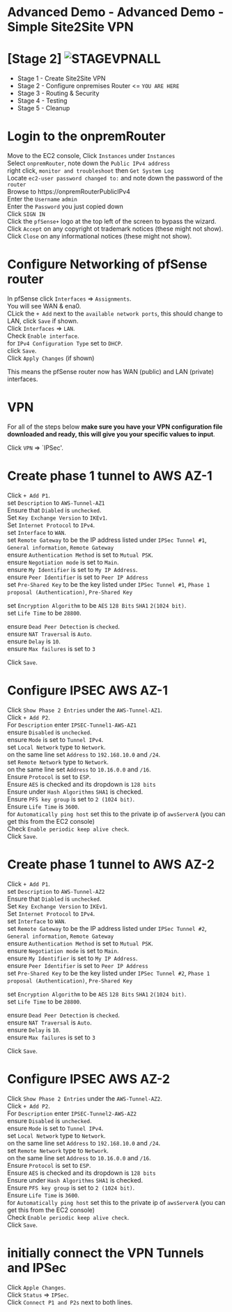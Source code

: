# Advanced Demo - Advanced Demo - Simple Site2Site VPN

# [Stage 2] ![STAGEVPNALL](https://user-images.githubusercontent.com/128338058/235251583-8b9f01d7-938a-4838-bdf3-65b7af86b44e.PNG)


- Stage 1 - Create Site2Site VPN 
- Stage 2 - Configure onpremises Router <= `YOU ARE HERE`
- Stage 3 - Routing & Security
- Stage 4 - Testing
- Stage 5 - Cleanup

# Login to the onpremRouter

Move to the EC2 console, Click `Instances` under `Instances`  
Select `onpremRouter`, note down the `Public IPv4 address`  
right click, `monitor and troubleshoot` then `Get System Log`  
Locate `ec2-user password changed to:` and note down the password of the `router`  
Browse to https://onpremRouterPublicIPv4  
Enter the `Username` `admin`  
Enter the `Password` you just copied down  
Click `SIGN IN`  
Click the `pfSense+` logo at the top left of the screen to bypass the wizard. 
Click `Accept` on any copyright ot trademark notices (these might not show). 
Click `Close` on any informational notices (these might not show). 

# Configure Networking of pfSense router

In pfSense click `Interfaces` => `Assignments`.  
You will see WAN & ena0.  
CLick the `+ Add` next to the `available network ports`, this should change to LAN, click `Save` if shown.  
Click `Interfaces` => `LAN`.  
Check `Enable interface`.  
for `IPv4 Configuration Type` set to `DHCP`.  
click `Save`.  
Click `Apply Changes` (if shown)  


This means the pfSense router now has WAN (public) and LAN (private) interfaces.  


# VPN

For all of the steps below **make sure you have your VPN configuration file downloaded and ready, this will give you your specific values to input**. 

Click `VPN` => `IPSec'. 

# Create phase 1 tunnel to AWS AZ-1

Click `+ Add P1`.  
set `Description` to `AWS-Tunnel-AZ1`  
Ensure that `Diabled` is `unchecked`.  
Set `Key Exchange Version` to `IKEv1`.  
Set `Internet Protocol` to `IPv4`.  
set `Interface` to `WAN`.  
set `Remote Gateway` to be the IP address listed under `IPSec Tunnel #1`, `General information`, `Remote Gateway`   
ensure `Authentication Method` is set to `Mutual PSK`.  
ensure `Negotiation mode` is set to `Main`.  
ensure `My Identifier` is set to `My IP Address`.  
ensure `Peer Identifier` is set to `Peer IP Address`   
set `Pre-Shared Key` to be the key listed under `IPSec Tunnel #1`, `Phase 1 proposal (Authentication)`, `Pre-Shared Key`  

set `Encryption Algorithm` to be `AES` `128 Bits` `SHA1` `2(1024 bit)`.  
set `Life Time` to be `28800`.  

ensure `Dead Peer Detection` is `checked`.  
ensure `NAT Traversal` is `Auto`.  
ensure `Delay` is `10`.  
ensure `Max failures` is set to `3`  

Click `Save`.  

# Configure IPSEC AWS AZ-1 

Click `Show Phase 2 Entries` under the `AWS-Tunnel-AZ1`.  
Click `+ Add P2`.  
For `Description` enter `IPSEC-Tunnel1-AWS-AZ1`  
ensure `Disabled` is `unchecked`.  
ensure `Mode` is set to `Tunnel IPv4`.  
set `Local Network` type to `Network`.  
on the same line set `Address` to `192.168.10.0` and `/24`.  
set `Remote Network` type to `Network`.  
on the same line set `Address` to `10.16.0.0` and `/16`.  
Ensure `Protocol` is set to `ESP`.  
Ensure `AES` is checked and its dropdown is `128 bits`  
Ensure under `Hash Algorithms` `SHA1` is checked.  
Ensure `PFS key group` is set to `2 (1024 bit)`.   
Ensure `Life Time` is `3600`.   
for `Automatically ping host` set this to the private ip of `awsServerA` (you can get this from the EC2 console)  
Check `Enable periodic keep alive check`.   
Click `Save`.   


# Create phase 1 tunnel to AWS AZ-2

Click `+ Add P1`.  
set `Description` to `AWS-Tunnel-AZ2`  
Ensure that `Diabled` is `unchecked`.   
Set `Key Exchange Version` to `IKEv1`.   
Set `Internet Protocol` to `IPv4`.  
set `Interface` to `WAN`.  
set `Remote Gateway` to be the IP address listed under `IPSec Tunnel #2`, `General information`, `Remote Gateway`    
ensure `Authentication Method` is set to `Mutual PSK`.   
ensure `Negotiation mode` is set to `Main`.  
ensure `My Identifier` is set to `My IP Address`.   
ensure `Peer Identifier` is set to `Peer IP Address`    
set `Pre-Shared Key` to be the key listed under `IPSec Tunnel #2`, `Phase 1 proposal (Authentication)`, `Pre-Shared Key`  

set `Encryption Algorithm` to be `AES` `128 Bits` `SHA1` `2(1024 bit)`.  
set `Life Time` to be `28800`.  

ensure `Dead Peer Detection` is `checked`.   
ensure `NAT Traversal` is `Auto`.   
ensure `Delay` is `10`.   
ensure `Max failures` is set to `3`  

Click `Save`.  


# Configure IPSEC AWS AZ-2  

Click `Show Phase 2 Entries` under the `AWS-Tunnel-AZ2`.   
Click `+ Add P2`.   
For `Description` enter `IPSEC-Tunnel2-AWS-AZ2`  
ensure `Disabled` is `unchecked`.   
ensure `Mode` is set to `Tunnel IPv4`.   
set `Local Network` type to `Network`.   
on the same line set `Address` to `192.168.10.0` and `/24`.   
set `Remote Network` type to `Network`.   
on the same line set `Address` to `10.16.0.0` and `/16`.   
Ensure `Protocol` is set to `ESP`.  
Ensure `AES` is checked and its dropdown is `128 bits`  
Ensure under `Hash Algorithms` `SHA1` is checked.  
Ensure `PFS key group` is set to `2 (1024 bit)`.   
Ensure `Life Time` is `3600`.   
for `Automatically ping host` set this to the private ip of `awsServerA` (you can get this from the EC2 console)  
Check `Enable periodic keep alive check`.   
Click `Save`.   

# initially connect the VPN Tunnels and IPSec  

Click `Apple Changes`.   
Click `Status` => `IPSec`.   
Click `Connect P1 and P2s` next to both lines.   


